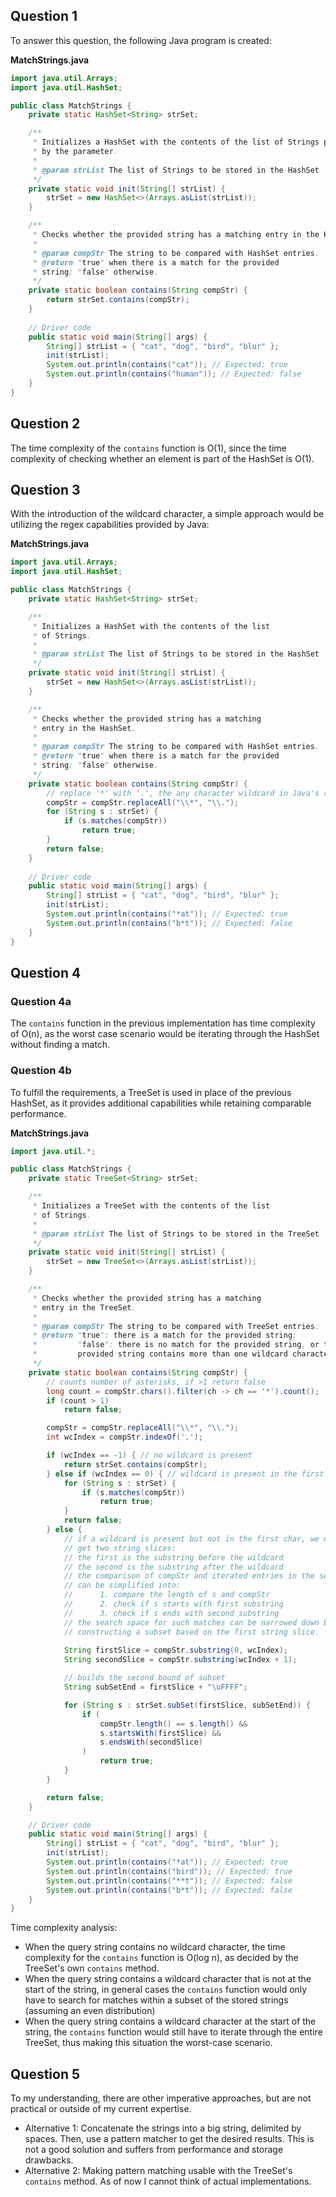 ## Question 1
To answer this question, the following Java program is created:

**MatchStrings.java**
```java
import java.util.Arrays;
import java.util.HashSet;

public class MatchStrings {
	private static HashSet<String> strSet;

	/**
	 * Initializes a HashSet with the contents of the list of Strings provided
     * by the parameter.
	 *
	 * @param strList The list of Strings to be stored in the HashSet
	 */
	private static void init(String[] strList) {
		strSet = new HashSet<>(Arrays.asList(strList));
	}

	/**
	 * Checks whether the provided string has a matching entry in the HashSet.
	 * 
	 * @param compStr The string to be compared with HashSet entries.
	 * @return "true" when there is a match for the provided 
	 * string; "false" otherwise.
	 */
	private static boolean contains(String compStr) {
		return strSet.contains(compStr);
	}
	
	// Driver code
	public static void main(String[] args) {
		String[] strList = { "cat", "dog", "bird", "blur" };
		init(strList);
		System.out.println(contains("cat")); // Expected: true
		System.out.println(contains("human")); // Expected: false
	}
}
```

## Question 2
The time complexity of the `contains` function is O(1), since the time 
complexity of checking whether an element is part of the HashSet is O(1).

## Question 3
With the introduction of the wildcard character, a simple approach would be 
utilizing the regex capabilities provided by Java:

**MatchStrings.java**
```java
import java.util.Arrays;
import java.util.HashSet;

public class MatchStrings {
	private static HashSet<String> strSet;

	/**
	 * Initializes a HashSet with the contents of the list
	 * of Strings.
	 *
	 * @param strList The list of Strings to be stored in the HashSet
	 */
	private static void init(String[] strList) {
		strSet = new HashSet<>(Arrays.asList(strList));
	}

	/**
	 * Checks whether the provided string has a matching
	 * entry in the HashSet.
	 * 
	 * @param compStr The string to be compared with HashSet entries.
	 * @return "true" when there is a match for the provided 
	 * string; "false" otherwise.
	 */
	private static boolean contains(String compStr) {
        // replace '*' with '.', the any character wildcard in Java's regex
		compStr = compStr.replaceAll("\\*", "\\."); 
		for (String s : strSet) {
			if (s.matches(compStr))
				return true;
		}
		return false;
	}
	
	// Driver code
	public static void main(String[] args) {
		String[] strList = { "cat", "dog", "bird", "blur" };
		init(strList);
		System.out.println(contains("*at")); // Expected: true
		System.out.println(contains("b*t")); // Expected: false
	}
}
```

## Question 4
### Question 4a
The `contains` function in the previous implementation has time complexity of 
O(n), as the worst case scenario would be iterating through the HashSet without
finding a match.

### Question 4b
To fulfill the requirements, a TreeSet is used in place of the previous HashSet,
as it provides additional capabilities while retaining comparable performance.

**MatchStrings.java**
```java
import java.util.*;

public class MatchStrings {
	private static TreeSet<String> strSet;

	/**
	 * Initializes a TreeSet with the contents of the list
	 * of Strings.
	 *
	 * @param strList The list of Strings to be stored in the TreeSet
	 */
	private static void init(String[] strList) {
		strSet = new TreeSet<>(Arrays.asList(strList));
	}

	/**
	 * Checks whether the provided string has a matching
	 * entry in the TreeSet.
	 * 
	 * @param compStr The string to be compared with TreeSet entries.
	 * @return "true": there is a match for the provided string;
	 * 		   "false": there is no match for the provided string, or the
	 * 		   provided string contains more than one wildcard character.
	 */
	private static boolean contains(String compStr) {
		// counts number of asterisks, if >1 return false
		long count = compStr.chars().filter(ch -> ch == '*').count();
		if (count > 1)
			return false;

		compStr = compStr.replaceAll("\\*", "\\.");
		int wcIndex = compStr.indexOf('.');

		if (wcIndex == -1) { // no wildcard is present
			return strSet.contains(compStr);
		} else if (wcIndex == 0) { // wildcard is present in the first char
			for (String s : strSet) {
				if (s.matches(compStr))
					return true;
			}
			return false;
		} else {
			// if a wildcard is present but not in the first char, we need to 
			// get two string slices:
			// the first is the substring before the wildcard
			// the second is the substring after the wildcard
			// the comparison of compStr and iterated entries in the set
			// can be simplified into:
			// 		1. compare the length of s and compStr
			//		2. check if s starts with first substring
			//		3. check if s ends with second substring
			// the search space for such matches can be narrowed down by 
			// constructing a subset based on the first string slice.
			
			String firstSlice = compStr.substring(0, wcIndex);
			String secondSlice = compStr.substring(wcIndex + 1);

			// builds the second bound of subset
			String subSetEnd = firstSlice + "\uFFFF";

			for (String s : strSet.subSet(firstSlice, subSetEnd)) {
				if (
					compStr.length() == s.length() &&
					s.startsWith(firstSlice) &&
					s.endsWith(secondSlice)
				)
					return true;
			}
		}

		return false;
	}

	// Driver code
	public static void main(String[] args) {
		String[] strList = { "cat", "dog", "bird", "blur" };
		init(strList);
		System.out.println(contains("*at")); // Expected: true
		System.out.println(contains("bird")); // Expected: true
		System.out.println(contains("**t")); // Expected: false
		System.out.println(contains("b*t")); // Expected: false
	}
}
```

Time complexity analysis:
- When the query string contains no wildcard character, the time complexity for
the `contains` function is O(log n), as decided by the TreeSet's own `contains`
method.
- When the query string contains a wildcard character that is not at the start
of the string, in general cases the `contains` function would only have to 
search for matches within a subset of the stored strings (assuming an even
distribution)
- When the query string contains a wildcard character at the start of the 
string, the `contains` function would still have to iterate through the entire
TreeSet, thus making this situation the worst-case scenario.

## Question 5
To my understanding, there are other imperative approaches, but are not 
practical or outside of my current expertise.

- Alternative 1: Concatenate the strings into a big string, delimited by spaces.
Then, use a pattern matcher to get the desired results. This is not a good 
solution and suffers from performance and storage drawbacks.
- Alternative 2: Making pattern matching usable with the TreeSet's `contains` 
method. As of now I cannot think of actual implementations.
